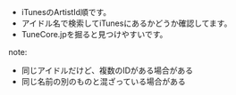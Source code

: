 
- iTunesのArtistId順です。
- アイドル名で検索してiTunesにあるかどうか確認してます。
- TuneCore.jpを掘ると見つけやすいです。

note:
- 同じアイドルだけど、複数のIDがある場合がある
- 同じ名前の別のものと混ざっている場合がある
